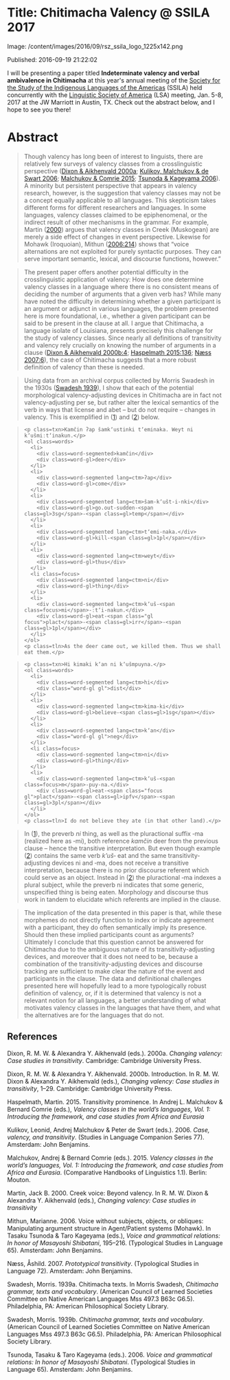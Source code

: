 # Title: Chitimacha Valency @ SSILA 2017

Image: /content/images/2016/09/rsz_ssila_logo_1225x142.png

Published: 2016-09-19 21:22:02

I will be presenting a paper titled **Indeterminate valency and verbal ambivalence in Chitimacha** at this year's annual meeting of the [Society for the Study of the Indigenous Languages of the Americas](http://ssila.org) (SSILA) held concurrently with the [Linguistic Society of America](http://www.linguisticsociety.org/) (LSA) meeting, Jan. 5-8, 2017 at the JW Marriott in Austin, TX. Check out the abstract below, and I hope to see you there!

# Abstract
> Though valency has long been of interest to linguists, there are relatively few surveys of valency classes from a crosslinguistic perspective ([Dixon & Aikhenvald 2000a](#dixon-aikhenvald-2000a); [Kulikov, Malchukov & de Swart 2006](#kulikov-malchukov-deswart-2006); [Malchukov & Comrie 2015](#malchukov-comrie-2015); [Tsunoda & Kageyama 2006](#tsunoda-kageyama-2006)). A minority but persistent perspective that appears in valency research, however, is the suggestion that valency classes may not be a concept equally applicable to all languages. This skepticism takes different forms for different researchers and languages. In some languages, valency classes claimed to be epiphenomenal, or the indirect result of other mechanisms in the grammar. For example, Martin ([2000](#martin-2000)) argues that valency classes in Creek (Muskogean) are merely a side effect of changes in event perspective. Likewise for Mohawk (Iroquoian), Mithun ([2006:214](#mithun-2006)) shows that “voice alternations are not exploited for purely syntactic purposes. They can serve important semantic, lexical, and discourse functions, however.”

> The present paper offers another potential difficulty in the crosslinguistic application of valency: How does one determine valency classes in a language where there is no consistent means of deciding the number of arguments that a given verb has? While many have noted the difficulty in determining whether a given participant is an argument or adjunct in various languages, the problem presented here is more foundational, i.e., whether a given participant can be said to be present in the clause at all. I argue that Chitimacha, a language isolate of Louisiana, presents precisely this challenge for the study of valency classes. Since nearly all definitions of transitivity and valency rely crucially on knowing the number of arguments in a clause ([Dixon & Aikhenvald 2000b:4](#dixon-aikhenvald-2000b); [Haspelmath 2015:136](#haspelmath-2015); [Næss 2007:6](#næss-2007)), the case of Chitimacha suggests that a more robust definition of valency than these is needed.

> Using data from an archival corpus collected by Morris Swadesh in the 1930s ([Swadesh 1939](#swadesh1-1939)), I show that each of the potential morphological valency-adjusting devices in Chitimacha are in fact not valency-adjusting per se, but rather alter the lexical semantics of the verb in ways that license and abet – but do not require – changes in valency. This is exemplified in ([1](#1)) and ([2](#2)) below.

> <blockquote id=1 class=ex cite=#swadesh-1939a data-src="Swadesh 1939a:A19d.3">
    <p class=txn>Kamčin ʔap šamkʼustinki tʼeminaka. Weyt ni kʼušmiːtʼinakun.</p>
    <ol class=words>
      <li>
        <div class=word-segmented>kamčin</div>
        <div class=word-gl>deer</div>
      </li>
      <li>
        <div class=word-segmented lang=ctm>ʔap</div>
        <div class=word-gl>come</div>
      </li>
      <li>
        <div class=word-segmented lang=ctm>šam‑kʼušt‑i‑nki</div>
        <div class=word-gl>go.out‑sudden‑<span class=gl>3sg</span>‑<span class=gl>temp</span></div>
      </li>
      <li>
        <div class=word-segmented lang=ctm>tʼemi‑naka.</div>
        <div class=word-gl>kill‑<span class=gl>1pl</span></div>
      </li>
      <li>
        <div class=word-segmented lang=ctm>weyt</div>
        <div class=word-gl>thus</div>
      </li>
      <li class=focus>
        <div class=word-segmented lang=ctm>ni</div>
        <div class=word-gl>thing</div>
      </li>
      <li>
        <div class=word-segmented lang=ctm>kʼuš‑<span class=focus>mi</span>‑ːtʼi‑nakun.</div>
        <div class=word-gl>eat‑<span class="gl focus">plact</span>‑<span class=gl>irr</span>‑<span class=gl>1pl</span></div>
      </li>
    </ol>
    <p class=tln>As the deer came out, we killed them. Thus we shall eat them.</p>
  </blockquote>

> <blockquote id=2 class=ex cite=#swadesh-1939a data-src="Swadesh 1939a:A4e.2">
    <p class=txn>Hi kimaki kʼan ni kʼušmpuyna.</p>
    <ol class=words>
      <li>
        <div class=word-segmented lang=ctm>hi</div>
        <div class="word-gl gl">dist</div>
      </li>
      <li>
        <div class=word-segmented lang=ctm>kima‑ki</div>
        <div class=word-gl>believe‑<span class=gl>1sg</span></div>
      </li>
      <li>
        <div class=word-segmented lang=ctm>kʼan</div>
        <div class="word-gl gl">neg</div>
      </li>
      <li class=focus>
        <div class=word-segmented lang=ctm>ni</div>
        <div class=word-gl>thing</div>
      </li>
      <li>
        <div class=word-segmented lang=ctm>kʼuš‑<span class=focus>m</span>‑puy‑na.</div>
        <div class=word-gl>eat‑<span class="focus gl">plact</span>‑<span class=gl>ipfv</span>‑<span class=gl>3pl</span></div>
      </li>
    </ol>
    <p class=tln>I do not believe they ate (in that other land).</p>
  </blockquote>

> In ([1](#1)), the preverb <dfn data-inline=1 class=citation lang=ctm>ni</dfn> <span data-citation=1 class=tln>thing</span>, as well as the pluractional suffix <span class=citation lang=ctm>‑ma</span> (realized here as <span class=citation lang=ctm>‑mi</span>), both reference <dfn data-inline=2 class=citation lang=ctm>kamčin</dfn> <span data-citation=2 class=tln>deer</span> from the previous clause – hence the transitive interpretation. But even though example ([2](#2)) contains the same verb <dfn data-inline=3 class=citation lang=ctm>kʼuš‑</dfn> <span data-citation=3 class=tln>eat</span> and the same transitivity-adjusting devices <span class=citation lang=ctm>ni</span> and <span class=citation lang=ctm>‑ma</span>, does not receive a transitive interpretation, because there is no prior discourse referent which could serve as an object. Instead in ([2](#2)) the pluractional <span class=citation lang=ctm>‑ma</span> indexes a plural subject, while the preverb <span class=citation lang=ctm>ni</span> indicates that some generic, unspecified thing is being eaten. Morphology and discourse thus work in tandem to elucidate which referents are implied in the clause.

> The implication of the data presented in this paper is that, while these morphemes do not directly function to index or indicate agreement with a participant, they do often semantically imply its presence. Should then these implied participants count as arguments? Ultimately I conclude that this question cannot be answered for Chitimacha due to the ambiguous nature of its transitivity-adjusting devices, and moreover that it does not need to be, because a combination of the transitivity-adjusting devices and discourse tracking are sufficient to make clear the nature of the event and participants in the clause. The data and definitional challenges presented here will hopefully lead to a more typologically robust definition of valency, or, if it is determined that valency is not a relevant notion for all languages, a better understanding of what motivates valency classes in the languages that have them, and what the alternatives are for the languages that do not.

<section class=ref-list>

<h1>References</h1>

<p id=dixon-aikhenvald-2000a>Dixon, R. M. W. & Alexandra Y. Aikhenvald (eds.). 2000a. <cite>Changing valency: Case studies in transitivity</cite>. Cambridge: Cambridge University Press.</p>

<p id=dixon-aikhenvald-2000b>Dixon, R. M. W. & Alexandra Y. Aikhenvald. 2000b. Introduction. In R. M. W. Dixon & Alexandra Y. Aikhenvald (eds.), <cite>Changing valency: Case studies in transitivity</cite>, 1–29. Cambridge: Cambridge University Press.</p>

<p id=haspelmath-2015>Haspelmath, Martin. 2015. Transitivity prominence. In Andrej L. Malchukov & Bernard Comrie (eds.), <cite>Valency classes in the world’s languages, Vol. 1: Introducing the framework, and case studies from Africa and Eurasia</cite), 131–148. (Comparative Handbooks in Linguistics 1.1). Berlin: Mouton.</p>

<p id=kulikov-malchukov-deswart-2006>Kulikov, Leonid, Andrej Malchukov & Peter de Swart (eds.). 2006. <cite>Case, valency, and transitivity</cite>. (Studies in Language Companion Series 77). Amsterdam: John Benjamins.<p>

<p id=malchukov-comrie-2015>Malchukov, Andrej & Bernard Comrie (eds.). 2015. <cite>Valency classes in the world’s languages, Vol. 1: Introducing the framework, and case studies from Africa and Eurasia</cite>. (Comparative Handbooks of Linguistics 1.1). Berlin: Mouton.</p>

<p id=martin-2000>Martin, Jack B. 2000. Creek voice: Beyond valency. In R. M. W. Dixon & Alexandra Y. Aikhenvald (eds.), <cite>Changing valency: Case studies in transitivity</cite), 375–403. Cambridge: Cambridge University Press.</p>

<p id=mithun-2006>Mithun, Marianne. 2006. Voice without subjects, objects, or obliques: Manipulating argument structure in Agent/Patient systems (Mohawk). In Tasaku Tsunoda & Taro Kageyama (eds.), <cite>Voice and grammatical relations: In honor of Masayoshi Shibatani</cite>, 195–216. (Typological Studies in Language 65). Amsterdam: John Benjamins.</p>

<p id=næss-2007>Næss, Åshild. 2007. <cite>Prototypical transitivity</cite>. (Typological Studies in Language 72). Amsterdam: John Benjamins.</p>

<p id=swadesh-1939a>Swadesh, Morris. 1939a. Chitimacha texts. In Morris Swadesh, <cite>Chitimacha grammar, texts and vocabulary</cite>. (American Council of Learned Societies Committee on Native American Languages Mss 497.3 B63c G6.5). Philadelphia, PA: American Philosophical Society Library.</p>

<p id=swadesh-1939b>Swadesh, Morris. 1939b. <cite>Chitimacha grammar, texts and vocabulary</cite>. (American Council of Learned Societies Committee on Native American Languages Mss 497.3 B63c G6.5). Philadelphia, PA: American Philosophical Society Library.</p>

<p>Tsunoda, Tasaku & Taro Kageyama (eds.). 2006. <cite>Voice and grammatical relations: In honor of Masayoshi Shibatani</cite>. (Typological Studies in Language 65). Amsterdam: John Benjamins.</p>

</section>
